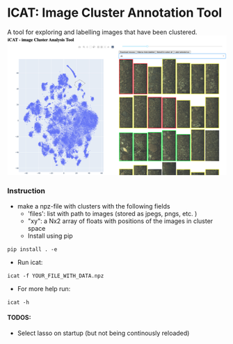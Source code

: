 # ICAT: Image Cluster Annotation Tool
A tool for exploring and labelling images that have been clustered.
<img src="icat.png">


### Instruction
- make a npz-file with clusters with the following fields
  - 'files': list with path to images (stored as jpegs, pngs, etc. )
  - "xy": a Nx2 array of floats with positions of the images in cluster space
  - Install using pip
```
pip install . -e
```
- Run icat:
```
icat -f YOUR_FILE_WITH_DATA.npz
```

- For more help run:
```
icat -h
```

#### TODOS:
- Select lasso on startup (but not being continously reloaded)
